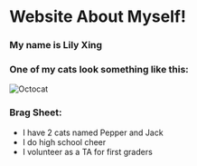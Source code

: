 # Website About Myself!

### My name is Lily Xing

### One of my cats look something like this:

![Octocat](https://github.githubassets.com/images/icons/emoji/octocat.png)

### Brag Sheet:

*   I have 2 cats named Pepper and Jack
*   I do high school cheer
*   I volunteer as a TA for first graders
